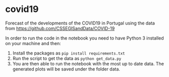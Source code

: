 # covid19
Forecast of the developments of the COVID19 in Portugal using the data from https://github.com/CSSEGISandData/COVID-19

In order to run the code in the notebook you need to have Python 3 installed on your machine and then:

1) Install the packages as `pip install requirements.txt`
2) Run the script to get the data as `python get_data.py`
3) You are then able to run the notebook with the most up to date data. The generated plots will be saved under the folder data. 
